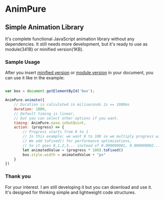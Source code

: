 # AnimPure

## Simple Animation Library
It's complete functional JavaScript animation library without any dependencies. It still needs more development, but it's ready to use as module(341B) or minified version(1KB).

### Sample Usage
After you insert [minified version](https://github.com/fatihgozenc/AnimPure/releases/download/0.0.1/AnimPure.min.js/) or [module version](https://github.com/fatihgozenc/AnimPure/releases/download/0.0.1/AnimPure.module.js) in your document, you can use it like in the example:
```javascript

var box = document.getElementById('box');

AnimPure.animate({
	// Duration is calculated in miliseconds 1s == 1000ms
	duration: 1000,
	// Default timing is linear, 
	// but you can select other options if you want.
	timing: AnimPure.ease.inOutQuint,
	action: (progress) => {
		// Progress starts from 0 to 1
		// In this example; we want 0 to 100 so we multiply progress with 100
		// We add toFixed() for performance optimizations, 
		// So it goes 0,1,2,3... instead of 0.000000001, 0.000000002...
		let animatedValue = (progress * 100).toFixed()
		box.style.width = animatedValue + "px"
	}
})

```

### Thank you
For your interest. I am still developing it but you can download and use it. It's designed for thinking simple and lightweight code structures.